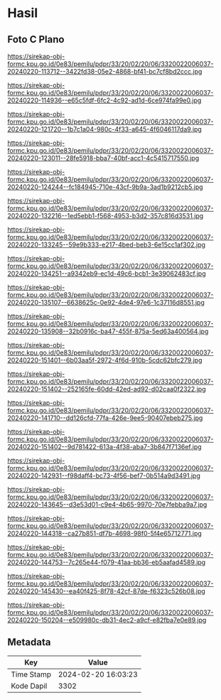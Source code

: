 # Hasil

## Foto C Plano

https://sirekap-obj-formc.kpu.go.id/0e83/pemilu/pdpr/33/20/02/20/06/3320022006037-20240220-113712--3422fd38-05e2-4868-bf41-bc7cf8bd2ccc.jpg

https://sirekap-obj-formc.kpu.go.id/0e83/pemilu/pdpr/33/20/02/20/06/3320022006037-20240220-114936--e65c5fdf-6fc2-4c92-ad1d-6ce974fa99e0.jpg

https://sirekap-obj-formc.kpu.go.id/0e83/pemilu/pdpr/33/20/02/20/06/3320022006037-20240220-121720--1b7c1a04-980c-4f33-a645-4f6046117da9.jpg

https://sirekap-obj-formc.kpu.go.id/0e83/pemilu/pdpr/33/20/02/20/06/3320022006037-20240220-123011--28fe5918-bba7-40bf-acc1-4c5415717550.jpg

https://sirekap-obj-formc.kpu.go.id/0e83/pemilu/pdpr/33/20/02/20/06/3320022006037-20240220-124244--fc184945-710e-43cf-9b9a-3ad1b9212cb5.jpg

https://sirekap-obj-formc.kpu.go.id/0e83/pemilu/pdpr/33/20/02/20/06/3320022006037-20240220-132216--1ed5ebb1-f568-4953-b3d2-357c816d3531.jpg

https://sirekap-obj-formc.kpu.go.id/0e83/pemilu/pdpr/33/20/02/20/06/3320022006037-20240220-133245--59e9b333-e217-4bed-beb3-6e15cc1af302.jpg

https://sirekap-obj-formc.kpu.go.id/0e83/pemilu/pdpr/33/20/02/20/06/3320022006037-20240220-134251--a9342eb9-ec1d-49c6-bcb1-3e39062483cf.jpg

https://sirekap-obj-formc.kpu.go.id/0e83/pemilu/pdpr/33/20/02/20/06/3320022006037-20240220-135107--6638625c-0e92-4de4-97e6-1c37116d8551.jpg

https://sirekap-obj-formc.kpu.go.id/0e83/pemilu/pdpr/33/20/02/20/06/3320022006037-20240220-135908--32b0916c-ba47-455f-875a-5ed63a400564.jpg

https://sirekap-obj-formc.kpu.go.id/0e83/pemilu/pdpr/33/20/02/20/06/3320022006037-20240220-151401--6b03aa5f-2972-4f6d-910b-5cdc62bfc279.jpg

https://sirekap-obj-formc.kpu.go.id/0e83/pemilu/pdpr/33/20/02/20/06/3320022006037-20240220-151402--252165fe-60dd-42ed-ad92-d02caa0f2322.jpg

https://sirekap-obj-formc.kpu.go.id/0e83/pemilu/pdpr/33/20/02/20/06/3320022006037-20240220-141710--dd126cfd-77fa-426e-9ee5-90407ebeb275.jpg

https://sirekap-obj-formc.kpu.go.id/0e83/pemilu/pdpr/33/20/02/20/06/3320022006037-20240220-151402--9d781422-613a-4f38-aba7-3b847f7136ef.jpg

https://sirekap-obj-formc.kpu.go.id/0e83/pemilu/pdpr/33/20/02/20/06/3320022006037-20240220-142931--f98daff4-bc73-4f56-bef7-0b514a9d3491.jpg

https://sirekap-obj-formc.kpu.go.id/0e83/pemilu/pdpr/33/20/02/20/06/3320022006037-20240220-143645--d3e53d01-c9e4-4b65-9970-70e7febba9a7.jpg

https://sirekap-obj-formc.kpu.go.id/0e83/pemilu/pdpr/33/20/02/20/06/3320022006037-20240220-144318--ca27b851-df7b-4698-98f0-5f4e65712771.jpg

https://sirekap-obj-formc.kpu.go.id/0e83/pemilu/pdpr/33/20/02/20/06/3320022006037-20240220-144753--7c265e44-f079-41aa-bb36-eb5aafad4589.jpg

https://sirekap-obj-formc.kpu.go.id/0e83/pemilu/pdpr/33/20/02/20/06/3320022006037-20240220-145430--ea40f425-8f78-42cf-87de-f6323c526b08.jpg

https://sirekap-obj-formc.kpu.go.id/0e83/pemilu/pdpr/33/20/02/20/06/3320022006037-20240220-150204--e509980c-db31-4ec2-a9cf-e82fba7e0e89.jpg


## Metadata

| Key        | Value               |
| ---------- | ------------------- |
| Time Stamp | 2024-02-20 16:03:23 |
| Kode Dapil | 3302                |



